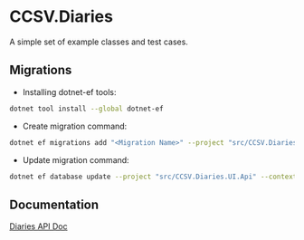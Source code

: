 # CCSV.Diaries

A simple set of example classes and test cases.

## Migrations

- Installing dotnet-ef tools:

~~~bash
dotnet tool install --global dotnet-ef
~~~

- Create migration command:

~~~bash
dotnet ef migrations add "<Migration Name>" --project "src/CCSV.Diaries" --context "InFileApplicationContext" -o "Contexts/Migrations/InFileApplicationContextMigrations" 
~~~

- Update migration command:

~~~bash
dotnet ef database update --project "src/CCSV.Diaries.UI.Api" --context "InFileApplicationContext" 
~~~

## Documentation

[Diaries API Doc](https://github.com/yacineMTB/dingllm.nvim?tab=readme-ov-file#documentation "Diaries API Doc")
